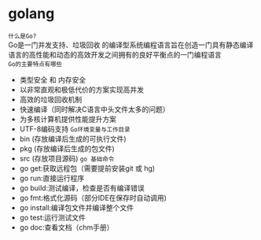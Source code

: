 # golang
`什么是Go?`  
Go是一门并发支持、垃圾回收 的编译型系统编程语言旨在创造一门具有静态编译语言的高性能和动态的高效开发之间拥有的良好平衡点的一门编程语言  
`Go的主要特点有哪些`
- 类型安全 和 内存安全
- 以非常直观和极低代价的方案实现高并发
- 高效的垃圾回收机制
- 快速编译（同时解决C语言中头文件太多的问题）
- 为多核计算机提供性能提升方案
- UTF-8编码支持
`Go环境变量与工作目录`
- bin (存放编译后生成的可执行文件)
- pkg (存放编译后生成的包文件)
- src (存放项目源码)
`go 基础命令`
- go get:获取远程包（需要提前安装git 或 hg)
- go run:直接运行程序
- go build:测试编译，检查是否有编译错误
- go fmt:格式化源码（部分IDE在保存时自动调用)
- go install:编译包文件并编译整个文件
- go test:运行测试文件
- go doc:查看文档（chm手册）

